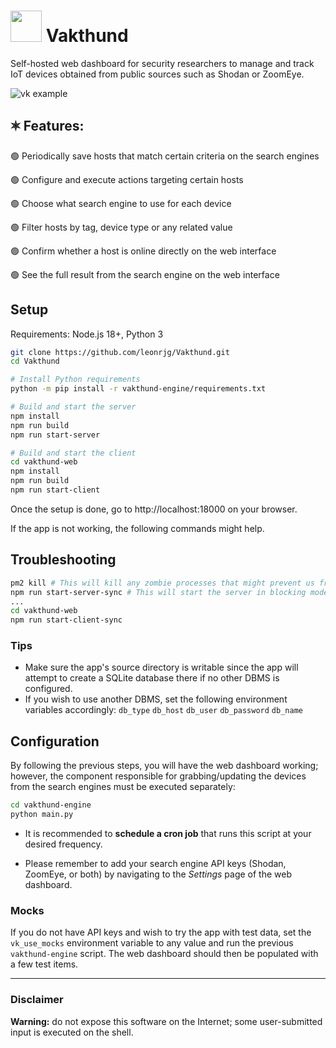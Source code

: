 # <img src="https://upload.wikimedia.org/wikipedia/commons/a/a1/Dog-1800633.svg" width=50> Vakthund

Self-hosted web dashboard for security researchers to manage and track IoT devices obtained from public sources such as Shodan or ZoomEye.

![vk example](https://github.com/leonrjg/Vakthund/assets/5253770/63d45f38-7a39-43b0-8003-2a1e91535bed)



## 🟍 Features:
🟢 Periodically save hosts that match certain criteria on the search engines

🟢 Configure and execute actions targeting certain hosts

🟢 Choose what search engine to use for each device

🟢 Filter hosts by tag, device type or any related value

🟢 Confirm whether a host is online directly on the web interface

🟢 See the full result from the search engine on the web interface

## Setup
Requirements: Node.js 18+, Python 3
```sh
git clone https://github.com/leonrjg/Vakthund.git
cd Vakthund

# Install Python requirements
python -m pip install -r vakthund-engine/requirements.txt

# Build and start the server
npm install
npm run build
npm run start-server

# Build and start the client
cd vakthund-web
npm install
npm run build
npm run start-client
```

Once the setup is done, go to http://localhost:18000 on your browser.

If the app is not working, the following commands might help.

## Troubleshooting
```sh
pm2 kill # This will kill any zombie processes that might prevent us from trying to start the server again
npm run start-server-sync # This will start the server in blocking mode to allow viewing error logs
...
cd vakthund-web
npm run start-client-sync
```

### Tips
- Make sure the app's source directory is writable since the app will attempt to create a SQLite database there if no other DBMS is configured.
- If you wish to use another DBMS, set the following environment variables accordingly: `db_type` `db_host` `db_user` `db_password` `db_name`

## Configuration
By following the previous steps, you will have the web dashboard working; however, the component responsible for grabbing/updating the devices from the search engines must be executed separately:
```sh
cd vakthund-engine
python main.py
```
- It is recommended to **schedule a cron job** that runs this script at your desired frequency.

- Please remember to add your search engine API keys (Shodan, ZoomEye, or both) by navigating to the _Settings_ page of the web dashboard.

### Mocks
If you do not have API keys and wish to try the app with test data, set the `vk_use_mocks` environment variable to any value and run the previous `vakthund-engine` script.
The web dashboard should then be populated with a few test items.

---

### Disclaimer

**Warning:** do not expose this software on the Internet; some user-submitted input is executed on the shell.
